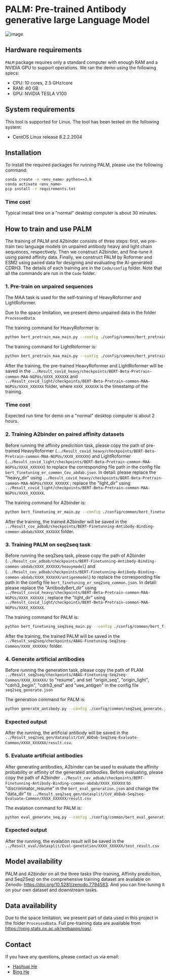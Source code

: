 # PALM: Pre-trained Antibody generative large Language Model
![image](https://github.com/TencentAILabHealthcare/PALM/blob/main/1.png)
## Hardware requirements
`PALM` package requires only a standard computer with enough RAM and a NVIDIA GPU to support operations.
We ran the demo using the following specs:

+ CPU: 10 cores, 2.5 GHz/core
+ RAM: 40 GB
+ GPU: NVIDIA TESLA V100
## System requirements
This tool is supported for Linux. The tool has been tested on the following system:

+ CentOS Linux release 8.2.2.2004

## Installation
To install the required packages for running PALM, please use the following command:
```bash
conda create -n <env_name> python==3.9
conda activate <env_name>
pip install -r requirements.txt
```
### Time cost
Typical install time on a "normal" desktop computer is about 30 minutes.

## How to train and use PALM
The training of PALM and A2binder consists of three steps: first, we pre-train two language models on unpaired antibody heavy and light chain sequences, respectively. Then we construct A2binder, and fine-tune it using paired affinity data. Finally, we construct PALM by Roformer and ESM2 using paired data for designing and evaluating the AI-generated CDRH3. The details of each training are in the `Code/config` folder. Note that all the commands are run in the `Code` folder.


### 1. Pre-train on unpaired sequences
The MAA task is used for the self-training of HeavyRoformer and LightRoformer. 

Due to the space limitation, we present demo unpaired data in the folder `ProcessedData`.

The training command for HeavyRoformer is:
```bash
python bert_pretrain_maa_main.py --config ./config/common/bert_pretrain_maa_common_heavy_covid.json
```
The training command for LightRoformer is:
```bash
python bert_pretrain_maa_main.py --config ./config/common/bert_pretrain_maa_common_light_covid.json
```
After the training, the pre-trained HeavyRoformer and LightRoformer will be saved in the `../Result_covid_heavy/checkpoints/BERT-Beta-Pretrain-common-MAA-NGPUs/XXXX_XXXXXX` and `../Result_covid_light/checkpoints/BERT-Beta-Pretrain-common-MAA-NGPUs/XXXX_XXXXXX` folder, where `XXXX_XXXXXX` is the timestamp of the training.

### Time cost
Expected run time for demo on a "normal" desktop computer is about 2 hours.

### 2. Training A2binder on paired affinity datasets

Before running the affinity predicition task, please copy the path of pre-trained HeavyRoformer (`../Result_covid_heavy/checkpoints/BERT-Beta-Pretrain-common-MAA-NGPUs/XXXX_XXXXXX`) and LightRoformer (`../Result_covid_light/checkpoints/BERT-Beta-Pretrain-common-MAA-NGPUs/XXXX_XXXXXX`) to replace the corresponding file path in the config file `bert_finetuning_er_common_Cov_abdab.json`. In detail: please replace the "heavy_dir" using `../Result_covid_heavy/checkpoints/BERT-Beta-Pretrain-common-MAA-NGPUs/XXXX_XXXXXX` ; replace the "light_dir"  using `../Result_covid_light/checkpoints/BERT-Beta-Pretrain-common-MAA-NGPUs/XXXX_XXXXXX`. 

The training command for A2binder is:
```bash
python bert_finetuning_er_main.py --config ./config/common/bert_finetuning_er_common_Cov_abdab.json
```
After the training, the trained A2binder will be saved in the `../Result_cov_adbab/checkpoints/BERT-Finetunning-Antibody-Binding-common-abdab/XXXX_XXXXXX` folder.

### 3. Training PALM on seq2seq task
Before running the seq2seq task, please copy the path of A2binder (`../Result_cov_adbab/checkpoints/BERT-Finetunning-Antibody-Binding-common-abdab/XXXX_XXXXXX/heavymodel`) and (`../Result_cov_adbab/checkpoints/BERT-Finetunning-Antibody-Binding-common-abdab/XXXX_XXXXXX/antigenmodel`) to replace the corresponding file path in the config file `bert_finetuning_er_seq2seq_common.json`. In detail: please replace the "AntibodyBert_dir" using `../Result_covid_heavy/checkpoints/BERT-Beta-Pretrain-common-MAA-NGPUs/XXXX_XXXXXX` ; replace the "light_dir"  using `../Result_covid_light/checkpoints/BERT-Beta-Pretrain-common-MAA-NGPUs/XXXX_XXXXXX`.

The training command for PALM is:
```bash
python bert_finetuning_seq2seq_main.py --config ./config/common/bert_finetuning_er_seq2seq_common.json
```
After the training, the trained PALM will be saved in the `../Result_seq2seq/checkpoints/ABAG-Finetuning-Seq2seq-Common/XXXX_XXXXXX/` folder.

### 4. Generate artificial antibodies
Before running the generation task, please copy the path of PLAM `../Result_seq2seq/checkpoints/ABAG-Finetuning-Seq2seq-Common/XXXX_XXXXXX/` to "resume", and set "origin_seq", "origin_light", "cdrh3_begin", "cdrh3_end" and "use_antigen" in the config file `seq2seq_generate.json`

The generation command for PALM is:
```bash
python generate_antibody.py --config ./config/common/seq2seq_generate.json
```
### Expected output
After the running, the artificial antibody will be saved in the `../Result_seq2seq_gen/datasplit/CoV_AbDab-Seq2seq-Evaluate-Common/XXXX_XXXXXX/result.csv`.

### 5. Evaluate artificial antibodies
After generating antibodies, A2binder can be used to evaluate the affinity probability or affinity of the generated antibodies. Before evaluating, please copy the path of A2binder `../Result_cov_adbab/checkpoints/BERT-Finetunning-Antibody-Binding-common-abdab/XXXX_XXXXXX` to "discriminator_resume" in the `bert_eval_generation.json` and change the "data_dir" to `../Result_seq2seq_gen/datasplit/CoV_AbDab-Seq2seq-Evaluate-Common/XXXX_XXXXXX/result.csv`

The evalation command for PALM is:
```bash
python eval_generate_seq.py --config ./config/common/bert_eval_generation.json
```
### Expected output
After the running, the evalation result will be saved in the `../Result_eval/datasplit/Eval-genetation/XXXX_XXXXXX/test_result.csv`

## Model availability
PALM and A2binder on all the three tasks (Pre-training, Affinity predicition, and Seq2Seq) on the comprehensive training dataset are available on Zenodo: https://doi.org/10.5281/zenodo.7794583. And you can fine-tuning it on your own dataset and downstream tasks.
## Data availability
Due to the space limitation, we present part of data used in this project in the folder `ProcessedData`. Full pre-training data are available from https://opig.stats.ox.ac.uk/webapps/oas/.
## Contact
If you have any questions, please contact us via email: 
- [Haohuai He](mailto:hehh8@mail2.sysu.edu.cn)
- [Bing He](mailto:hebinghb@gmail.com)
